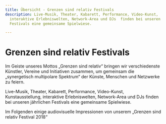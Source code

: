 ```yaml
---
title: Übersicht - Grenzen sind relativ Festivals
description: Live-Musik, Theater, Kabarett, Performance, Video-Kunst,  Kunstausstellung,
  interaktive Erlebniswelten, Network-Area und DJs  finden bei unseren jährlichen
  Festivals eine gemeinsame Spielwiese.

---
```

# Grenzen sind relativ Festivals

Im Geiste unseres Mottos „Grenzen sind relativ“ bringen wir  verschiedenste Künstler, Vereine und Initiativen zusammen, um gemeinsam  die „synergetisch multipolare Spektrum“ der Künste, Menschen und  Netzwerke zu feiern.

Live-Musik, Theater, Kabarett, Performance, Video-Kunst,  Kunstausstellung, interaktive Erlebniswelten, Network-Area und DJs  finden bei unseren jährlichen Festivals eine gemeinsame Spielwiese.

Im Folgenden einige audiovisuelle Impressionen von unserem „Grenzen sind relativ Festival 2018“

<youtube id="tfQJfC9bmmU"></youtube>
